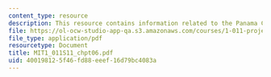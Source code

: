 ```yaml
---
content_type: resource
description: This resource contains information related to the Panama Canal.
file: https://ol-ocw-studio-app-qa.s3.amazonaws.com/courses/1-011-project-evaluation-spring-2011/400198125f46fd88eeef16d79bc4083a_MIT1_011S11_chpt06.pdf
file_type: application/pdf
resourcetype: Document
title: MIT1_011S11_chpt06.pdf
uid: 40019812-5f46-fd88-eeef-16d79bc4083a
---
```

